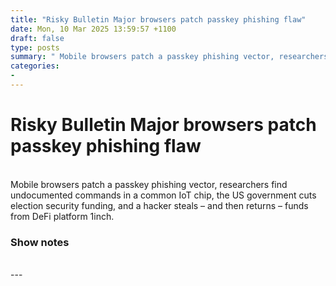 ```yaml
---
title: "Risky Bulletin Major browsers patch passkey phishing flaw"
date: Mon, 10 Mar 2025 13:59:57 +1100
draft: false
type: posts
summary: " Mobile browsers patch a passkey phishing vector, researchers find undocumented commands in a common IoT chip, the US government cuts election security"
categories: 
- 
---
```

# Risky Bulletin Major browsers patch passkey phishing flaw


<br/>
Mobile browsers patch a passkey phishing vector, researchers find undocumented commands in a common IoT chip, the US government cuts election security funding, and a hacker steals – and then returns – funds from DeFi platform 1inch.

### Show notes

<br/>
---
